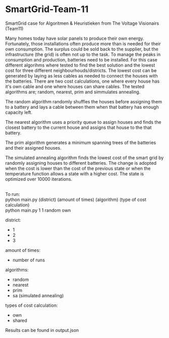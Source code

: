 # SmartGrid-Team-11
SmartGrid case for Algoritmen & Heuristieken from The Voltage Visionairs (Team11)

Many homes today have solar panels to produce their own energy. Fortunately, those installations often produce more than is needed for their own consumption. The surplus could be sold back to the supplier, but the infrastructure (the grid) is often not up to the task. To manage the peaks in consumption and production, batteries need to be installed. For this case different algorihms where tested to find the best solution and the lowest cost for three different neighbourhouds/districts. The lowest cost can be generated by laying as less cables as needed to connect the houses with the batteries. There are two cost calculations, one where every house has it's own cable and one where houses can share cables. The tested algorithms are; random, nearest, prim and simmulates annealing.

The random algorithm randomly shuffles the houses before assigning them to a battery and lays a cable between them when that battery has enough capacity left.

The nearest algorithm uses a priority queue to assign houses and finds the closest battery to the current house and assigns that house to the that battery.

The prim algorithm generates a minimum spanning trees of the batteries and their assigned houses.

The simulated annealing algorithm finds the lowest cost of the smart grid by randomly assigning houses to different batteries. The change is adopted when the cost is lower than the cost of the previous state or when the temperature function allows a state with a higher cost. The state is optimized over 10000 iterations.

<br/>To run:
<br/> python main.py (district) (amount of times) (algorithm) (type of cost calculation)
<br/> python main.py 1 1 random own

district:
- 1
- 2
- 3

amount of times:
- number of runs 

algorithms:
- random
- nearest
- prim
- sa (simulated annealing)

types of cost calculation:
- own
- shared

Results can be found in output.json
